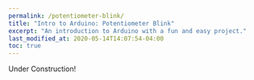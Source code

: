 ```yaml
---
permalink: /potentiometer-blink/
title: "Intro to Arduino: Potentiometer Blink"
excerpt: "An introduction to Arduino with a fun and easy project."
last_modified_at: 2020-05-14T14:07:54-04:00
toc: true
---
```


Under Construction!

